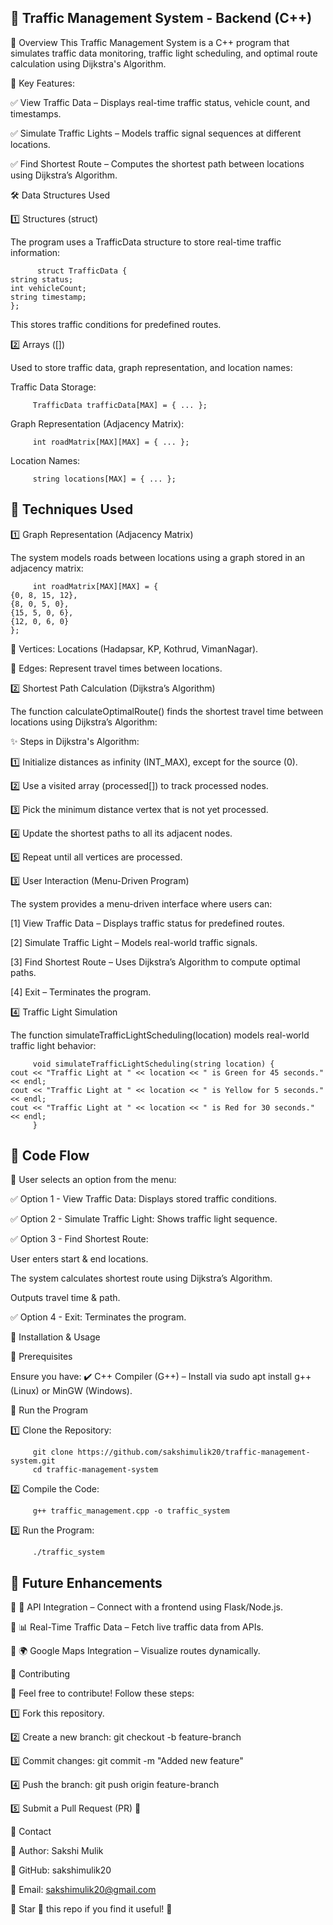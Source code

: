 ## 🚦 Traffic Management System - Backend (C++)

📌 Overview
This Traffic Management System is a C++ program that simulates traffic data monitoring, traffic light scheduling, and optimal route calculation using Dijkstra's Algorithm.

🔹 Key Features:

✅ View Traffic Data – Displays real-time traffic status, vehicle count, and timestamps.

✅ Simulate Traffic Lights – Models traffic signal sequences at different locations.

✅ Find Shortest Route – Computes the shortest path between locations using Dijkstra’s Algorithm.

🛠️ Data Structures Used

1️⃣ Structures (struct)

The program uses a TrafficData structure to store real-time traffic information:

          struct TrafficData {
    string status;
    int vehicleCount;
    string timestamp;
    };

This stores traffic conditions for predefined routes.

2️⃣ Arrays ([])

Used to store traffic data, graph representation, and location names:

Traffic Data Storage:

         TrafficData trafficData[MAX] = { ... };

Graph Representation (Adjacency Matrix):

         int roadMatrix[MAX][MAX] = { ... };

Location Names:

         string locations[MAX] = { ... };


## 🚀 Techniques Used

1️⃣ Graph Representation (Adjacency Matrix)

The system models roads between locations using a graph stored in an adjacency matrix:

         int roadMatrix[MAX][MAX] = {
    {0, 8, 15, 12},
    {8, 0, 5, 0},
    {15, 5, 0, 6},
    {12, 0, 6, 0}
    };
🔹 Vertices: Locations (Hadapsar, KP, Kothrud, VimanNagar).

🔹 Edges: Represent travel times between locations.

2️⃣ Shortest Path Calculation (Dijkstra’s Algorithm)

The function calculateOptimalRoute() finds the shortest travel time between locations using Dijkstra’s Algorithm:

✨ Steps in Dijkstra's Algorithm:

1️⃣ Initialize distances as infinity (INT_MAX), except for the source (0).

2️⃣ Use a visited array (processed[]) to track processed nodes.

3️⃣ Pick the minimum distance vertex that is not yet processed.

4️⃣ Update the shortest paths to all its adjacent nodes.

5️⃣ Repeat until all vertices are processed.

3️⃣ User Interaction (Menu-Driven Program)

The system provides a menu-driven interface where users can:

[1] View Traffic Data – Displays traffic status for predefined routes.

[2] Simulate Traffic Light – Models real-world traffic signals.

[3] Find Shortest Route – Uses Dijkstra’s Algorithm to compute optimal paths.

[4] Exit – Terminates the program.


4️⃣ Traffic Light Simulation

The function simulateTrafficLightScheduling(location) models real-world traffic light behavior:

         void simulateTrafficLightScheduling(string location) {
    cout << "Traffic Light at " << location << " is Green for 45 seconds." << endl;
    cout << "Traffic Light at " << location << " is Yellow for 5 seconds." << endl;
    cout << "Traffic Light at " << location << " is Red for 30 seconds." << endl;
         }

## 📌 Code Flow

📌 User selects an option from the menu:

✅ Option 1 - View Traffic Data: Displays stored traffic conditions.

✅ Option 2 - Simulate Traffic Light: Shows traffic light sequence.

✅ Option 3 - Find Shortest Route:

User enters start & end locations.

The system calculates shortest route using Dijkstra’s Algorithm.

Outputs travel time & path.

✅ Option 4 - Exit: Terminates the program.

📂 Installation & Usage

🔹 Prerequisites

Ensure you have:
✔️ C++ Compiler (G++) – Install via sudo apt install g++ (Linux) or MinGW (Windows).

🔹 Run the Program

1️⃣ Clone the Repository:


         git clone https://github.com/sakshimulik20/traffic-management-system.git
         cd traffic-management-system

2️⃣ Compile the Code:

         g++ traffic_management.cpp -o traffic_system

3️⃣ Run the Program:

         ./traffic_system

## 🎯 Future Enhancements
🔹 🚀 API Integration – Connect with a frontend using Flask/Node.js.

🔹 📊 Real-Time Traffic Data – Fetch live traffic data from APIs.

🔹 🌍 Google Maps Integration – Visualize routes dynamically.

🤝 Contributing

🚀 Feel free to contribute! Follow these steps:

1️⃣ Fork this repository.

2️⃣ Create a new branch: git checkout -b feature-branch

3️⃣ Commit changes: git commit -m "Added new feature"

4️⃣ Push the branch: git push origin feature-branch

5️⃣ Submit a Pull Request (PR) 🎉



📧 Contact

💬 Author: Sakshi Mulik

🔗 GitHub: sakshimulik20

📩 Email: sakshimulik20@gmail.com

🔹 Star 🌟 this repo if you find it useful! 🚀
